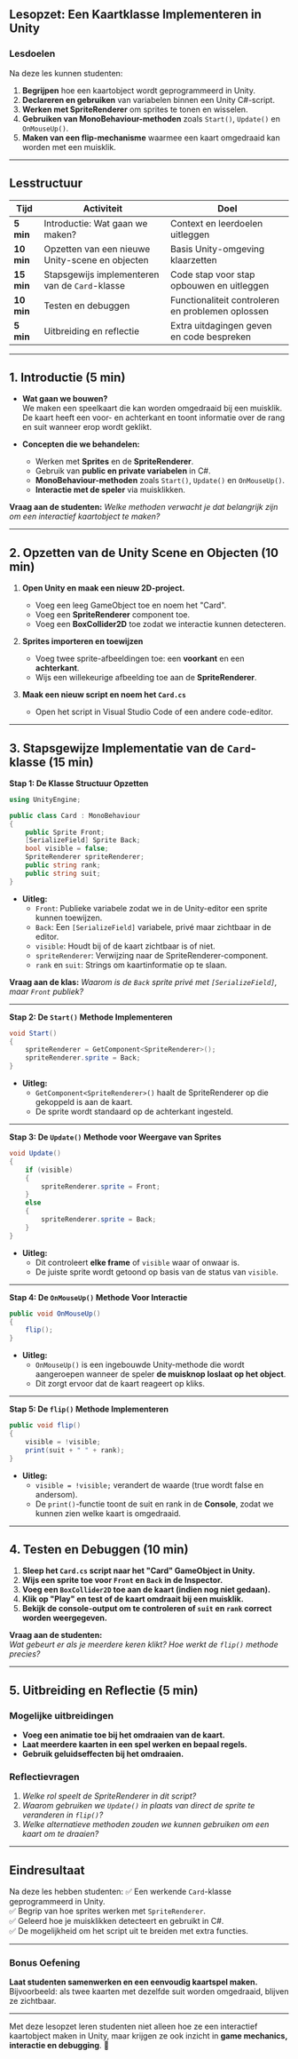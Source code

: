 ## **Lesopzet: Een Kaartklasse Implementeren in Unity**

### **Lesdoelen**
Na deze les kunnen studenten:
1. **Begrijpen** hoe een kaartobject wordt geprogrammeerd in Unity.
2. **Declareren en gebruiken** van variabelen binnen een Unity C#-script.
3. **Werken met SpriteRenderer** om sprites te tonen en wisselen.
4. **Gebruiken van MonoBehaviour-methoden** zoals `Start()`, `Update()` en `OnMouseUp()`.
5. **Maken van een flip-mechanisme** waarmee een kaart omgedraaid kan worden met een muisklik.

---

## **Lesstructuur**
| Tijd | Activiteit | Doel |
|------|------------|------|
| **5 min** | Introductie: Wat gaan we maken? | Context en leerdoelen uitleggen |
| **10 min** | Opzetten van een nieuwe Unity-scene en objecten | Basis Unity-omgeving klaarzetten |
| **15 min** | Stapsgewijs implementeren van de `Card`-klasse | Code stap voor stap opbouwen en uitleggen |
| **10 min** | Testen en debuggen | Functionaliteit controleren en problemen oplossen |
| **5 min** | Uitbreiding en reflectie | Extra uitdagingen geven en code bespreken |

---

## **1. Introductie (5 min)**
- **Wat gaan we bouwen?**  
  We maken een speelkaart die kan worden omgedraaid bij een muisklik. De kaart heeft een voor- en achterkant en toont informatie over de rang en suit wanneer erop wordt geklikt.

- **Concepten die we behandelen:**
  - Werken met **Sprites** en de **SpriteRenderer**.
  - Gebruik van **public en private variabelen** in C#.
  - **MonoBehaviour-methoden** zoals `Start()`, `Update()` en `OnMouseUp()`.
  - **Interactie met de speler** via muisklikken.

**Vraag aan de studenten:** *Welke methoden verwacht je dat belangrijk zijn om een interactief kaartobject te maken?*

---

## **2. Opzetten van de Unity Scene en Objecten (10 min)**

1. **Open Unity en maak een nieuw 2D-project.**  
   - Voeg een leeg GameObject toe en noem het "Card".
   - Voeg een **SpriteRenderer** component toe.
   - Voeg een **BoxCollider2D** toe zodat we interactie kunnen detecteren.

2. **Sprites importeren en toewijzen**  
   - Voeg twee sprite-afbeeldingen toe: een **voorkant** en een **achterkant**.
   - Wijs een willekeurige afbeelding toe aan de **SpriteRenderer**.

3. **Maak een nieuw script en noem het `Card.cs`**  
   - Open het script in Visual Studio Code of een andere code-editor.

---

## **3. Stapsgewijze Implementatie van de `Card`-klasse (15 min)**

**Stap 1: De Klasse Structuur Opzetten**
```csharp
using UnityEngine;

public class Card : MonoBehaviour
{
    public Sprite Front;
    [SerializeField] Sprite Back;
    bool visible = false;
    SpriteRenderer spriteRenderer;
    public string rank;
    public string suit;
}
```
- **Uitleg:**  
  - `Front`: Publieke variabele zodat we in de Unity-editor een sprite kunnen toewijzen.  
  - `Back`: Een `[SerializeField]` variabele, privé maar zichtbaar in de editor.  
  - `visible`: Houdt bij of de kaart zichtbaar is of niet.  
  - `spriteRenderer`: Verwijzing naar de SpriteRenderer-component.  
  - `rank` en `suit`: Strings om kaartinformatie op te slaan.

**Vraag aan de klas:** *Waarom is de `Back` sprite privé met `[SerializeField]`, maar `Front` publiek?*

---

**Stap 2: De `Start()` Methode Implementeren**
```csharp
void Start()
{
    spriteRenderer = GetComponent<SpriteRenderer>();
    spriteRenderer.sprite = Back;
}
```
- **Uitleg:**  
  - `GetComponent<SpriteRenderer>()` haalt de SpriteRenderer op die gekoppeld is aan de kaart.
  - De sprite wordt standaard op de achterkant ingesteld.

---

**Stap 3: De `Update()` Methode voor Weergave van Sprites**
```csharp
void Update()
{
    if (visible)
    {
        spriteRenderer.sprite = Front;
    }
    else
    {
        spriteRenderer.sprite = Back;
    }
}
```
- **Uitleg:**  
  - Dit controleert **elke frame** of `visible` waar of onwaar is.
  - De juiste sprite wordt getoond op basis van de status van `visible`.

---

**Stap 4: De `OnMouseUp()` Methode Voor Interactie**
```csharp
public void OnMouseUp()
{
    flip();
}
```
- **Uitleg:**  
  - `OnMouseUp()` is een ingebouwde Unity-methode die wordt aangeroepen wanneer de speler **de muisknop loslaat op het object**.
  - Dit zorgt ervoor dat de kaart reageert op kliks.

---

**Stap 5: De `flip()` Methode Implementeren**
```csharp
public void flip()
{
    visible = !visible;
    print(suit + " " + rank);
}
```
- **Uitleg:**  
  - `visible = !visible;` verandert de waarde (true wordt false en andersom).
  - De `print()`-functie toont de suit en rank in de **Console**, zodat we kunnen zien welke kaart is omgedraaid.

---

## **4. Testen en Debuggen (10 min)**
1. **Sleep het `Card.cs` script naar het "Card" GameObject in Unity.**
2. **Wijs een sprite toe voor `Front` en `Back` in de Inspector.**
3. **Voeg een `BoxCollider2D` toe aan de kaart (indien nog niet gedaan).**
4. **Klik op "Play" en test of de kaart omdraait bij een muisklik.**
5. **Bekijk de console-output om te controleren of `suit` en `rank` correct worden weergegeven.**

**Vraag aan de studenten:**  
*Wat gebeurt er als je meerdere keren klikt? Hoe werkt de `flip()` methode precies?*

---

## **5. Uitbreiding en Reflectie (5 min)**
### **Mogelijke uitbreidingen**
- **Voeg een animatie toe bij het omdraaien van de kaart.**
- **Laat meerdere kaarten in een spel werken en bepaal regels.**
- **Gebruik geluidseffecten bij het omdraaien.**

### **Reflectievragen**
1. *Welke rol speelt de SpriteRenderer in dit script?*
2. *Waarom gebruiken we `Update()` in plaats van direct de sprite te veranderen in `flip()`?*
3. *Welke alternatieve methoden zouden we kunnen gebruiken om een kaart om te draaien?*

---

## **Eindresultaat**
Na deze les hebben studenten:
✅ Een werkende `Card`-klasse geprogrammeerd in Unity.  
✅ Begrip van hoe sprites werken met `SpriteRenderer`.  
✅ Geleerd hoe je muisklikken detecteert en gebruikt in C#.  
✅ De mogelijkheid om het script uit te breiden met extra functies.

---

### **Bonus Oefening**
**Laat studenten samenwerken en een eenvoudig kaartspel maken.**  
Bijvoorbeeld: als twee kaarten met dezelfde suit worden omgedraaid, blijven ze zichtbaar.

---

Met deze lesopzet leren studenten niet alleen hoe ze een interactief kaartobject maken in Unity, maar krijgen ze ook inzicht in **game mechanics, interactie en debugging**. 🚀